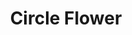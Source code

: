 ---
title: "Circle Flower"
p5addons:
  - dom
libraries:
	- p5domUtils
jsFiles:
  - _CircleFlower
assets:
  - css/circleFlower.css
  - css/rangeInput.css
--- 